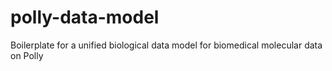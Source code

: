 # polly-data-model
Boilerplate for a unified biological data model for biomedical molecular data on Polly
